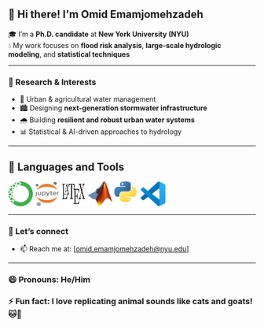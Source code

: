 ## 👋 Hi there! I'm Omid Emamjomehzadeh 

🎓 I’m a **Ph.D. candidate** at **New York University (NYU)**  
💧 My work focuses on **flood risk analysis**, **large-scale hydrologic modeling**, and **statistical techniques**

---

### 🚀 Research & Interests

- 🌊 Urban & agricultural water management
- 🏙️ Designing **next-generation stormwater infrastructure**
- 🌧️ Building **resilient and robust urban water systems**
- 📊 Statistical & AI-driven approaches to hydrology

---
## 🚀  Languages and Tools
<p align="left">
  <img src="Images/anaconda.png" alt="Anaconda" width="50" height="50"/>
  <img src="Images/jupyter.png" alt="Jupyter" width="50" height="50"/>
  <img src="Images/latex.png" alt="LaTeX" width="50" height="50"/>
  <img src="Images/matlab.jpeg" alt="MATLAB" width="50" height="50"/>
  <img src="Images/python.jpeg" alt="Python" width="50" height="50"/>
  <img src="Images/visual studio.jpeg" alt="Visual Studio" width="50" height="50"/>
</p>

---

### 🤝 Let’s connect

- 📫 Reach me at: [omid.emamjomehzadeh@nyu.edu]  

---

### 😄 Pronouns: He/Him 

### ⚡ Fun fact: I love replicating animal sounds like cats and goats! 🐱🐐


<!--
**omidemam/omidemam** is a ✨ _special_ ✨ repository because its `README.md` (this file) appears on your GitHub profile.
